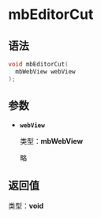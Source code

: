 # mbEditorCut

## 语法

``` cpp
void mbEditorCut(
  mbWebView webView
);
```

## 参数

- **`webView`**

  类型：**mbWebView**

  略

## 返回值

类型：**void**
